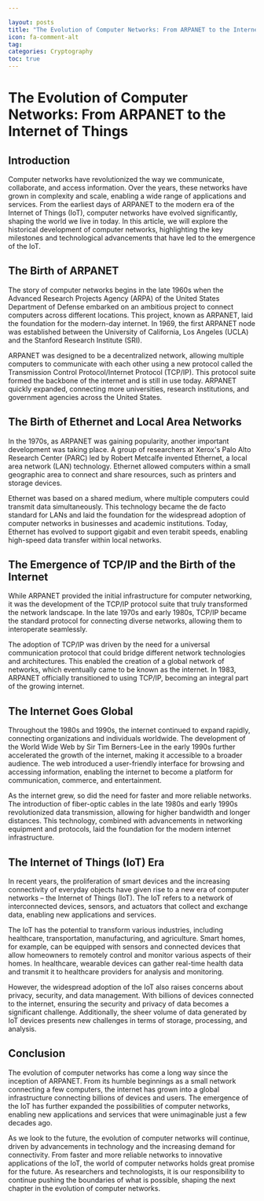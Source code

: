 ```yaml
---

layout: posts
title: "The Evolution of Computer Networks: From ARPANET to the Internet of Things"
icon: fa-comment-alt
tag:      
categories: Cryptography
toc: true
---
```




# The Evolution of Computer Networks: From ARPANET to the Internet of Things

## Introduction

Computer networks have revolutionized the way we communicate, collaborate, and access information. Over the years, these networks have grown in complexity and scale, enabling a wide range of applications and services. From the earliest days of ARPANET to the modern era of the Internet of Things (IoT), computer networks have evolved significantly, shaping the world we live in today. In this article, we will explore the historical development of computer networks, highlighting the key milestones and technological advancements that have led to the emergence of the IoT.

## The Birth of ARPANET

The story of computer networks begins in the late 1960s when the Advanced Research Projects Agency (ARPA) of the United States Department of Defense embarked on an ambitious project to connect computers across different locations. This project, known as ARPANET, laid the foundation for the modern-day internet. In 1969, the first ARPANET node was established between the University of California, Los Angeles (UCLA) and the Stanford Research Institute (SRI).

ARPANET was designed to be a decentralized network, allowing multiple computers to communicate with each other using a new protocol called the Transmission Control Protocol/Internet Protocol (TCP/IP). This protocol suite formed the backbone of the internet and is still in use today. ARPANET quickly expanded, connecting more universities, research institutions, and government agencies across the United States.

## The Birth of Ethernet and Local Area Networks

In the 1970s, as ARPANET was gaining popularity, another important development was taking place. A group of researchers at Xerox's Palo Alto Research Center (PARC) led by Robert Metcalfe invented Ethernet, a local area network (LAN) technology. Ethernet allowed computers within a small geographic area to connect and share resources, such as printers and storage devices.

Ethernet was based on a shared medium, where multiple computers could transmit data simultaneously. This technology became the de facto standard for LANs and laid the foundation for the widespread adoption of computer networks in businesses and academic institutions. Today, Ethernet has evolved to support gigabit and even terabit speeds, enabling high-speed data transfer within local networks.

## The Emergence of TCP/IP and the Birth of the Internet

While ARPANET provided the initial infrastructure for computer networking, it was the development of the TCP/IP protocol suite that truly transformed the network landscape. In the late 1970s and early 1980s, TCP/IP became the standard protocol for connecting diverse networks, allowing them to interoperate seamlessly.

The adoption of TCP/IP was driven by the need for a universal communication protocol that could bridge different network technologies and architectures. This enabled the creation of a global network of networks, which eventually came to be known as the internet. In 1983, ARPANET officially transitioned to using TCP/IP, becoming an integral part of the growing internet.

## The Internet Goes Global

Throughout the 1980s and 1990s, the internet continued to expand rapidly, connecting organizations and individuals worldwide. The development of the World Wide Web by Sir Tim Berners-Lee in the early 1990s further accelerated the growth of the internet, making it accessible to a broader audience. The web introduced a user-friendly interface for browsing and accessing information, enabling the internet to become a platform for communication, commerce, and entertainment.

As the internet grew, so did the need for faster and more reliable networks. The introduction of fiber-optic cables in the late 1980s and early 1990s revolutionized data transmission, allowing for higher bandwidth and longer distances. This technology, combined with advancements in networking equipment and protocols, laid the foundation for the modern internet infrastructure.

## The Internet of Things (IoT) Era

In recent years, the proliferation of smart devices and the increasing connectivity of everyday objects have given rise to a new era of computer networks – the Internet of Things (IoT). The IoT refers to a network of interconnected devices, sensors, and actuators that collect and exchange data, enabling new applications and services.

The IoT has the potential to transform various industries, including healthcare, transportation, manufacturing, and agriculture. Smart homes, for example, can be equipped with sensors and connected devices that allow homeowners to remotely control and monitor various aspects of their homes. In healthcare, wearable devices can gather real-time health data and transmit it to healthcare providers for analysis and monitoring.

However, the widespread adoption of the IoT also raises concerns about privacy, security, and data management. With billions of devices connected to the internet, ensuring the security and privacy of data becomes a significant challenge. Additionally, the sheer volume of data generated by IoT devices presents new challenges in terms of storage, processing, and analysis.

## Conclusion

The evolution of computer networks has come a long way since the inception of ARPANET. From its humble beginnings as a small network connecting a few computers, the internet has grown into a global infrastructure connecting billions of devices and users. The emergence of the IoT has further expanded the possibilities of computer networks, enabling new applications and services that were unimaginable just a few decades ago.

As we look to the future, the evolution of computer networks will continue, driven by advancements in technology and the increasing demand for connectivity. From faster and more reliable networks to innovative applications of the IoT, the world of computer networks holds great promise for the future. As researchers and technologists, it is our responsibility to continue pushing the boundaries of what is possible, shaping the next chapter in the evolution of computer networks.